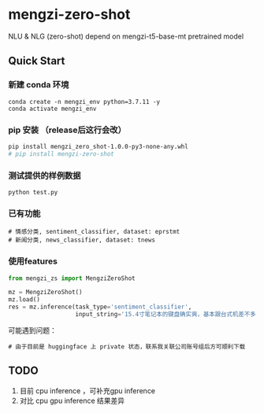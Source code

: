 # mengzi-zero-shot
NLU &amp; NLG (zero-shot) depend on mengzi-t5-base-mt pretrained model

## Quick Start
### 新建 conda 环境
```
conda create -n mengzi_env python=3.7.11 -y
conda activate mengzi_env
```

### pip 安装 （release后这行会改） 
```bash
pip install mengzi_zero_shot-1.0.0-py3-none-any.whl
# pip install mengzi-zero-shot
```

### 测试提供的样例数据
```
python test.py
```


### 已有功能
```
# 情感分类, sentiment_classifier, dataset: eprstmt
# 新闻分类, news_classifier, dataset: tnews

```

### 使用features
```python
from mengzi_zs import MengziZeroShot

mz = MengziZeroShot()
mz.load()
res = mz.inference(task_type='sentiment_classifier', 
                   input_string='15.4寸笔记本的键盘确实爽，基本跟台式机差不多了，蛮喜欢数字小键盘，输数字特方便，样子也很美观，做工也相当不错')
```

可能遇到问题：
```
# 由于目前是 huggingface 上 private 状态，联系我关联公司账号组后方可顺利下载 
```


## TODO
1. 目前 cpu inference ，可补充gpu inference
2. 对比 cpu gpu inference 结果差异
